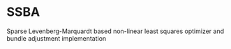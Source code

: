 SSBA
====

Sparse Levenberg-Marquardt based non-linear least squares optimizer and bundle adjustment implementation
